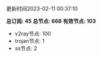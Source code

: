 更新时间2023-02-11 00:37:10

**总订阅: 45**
**总节点: 668**
**有效节点: 103**
- v2ray节点: 100
- trojan节点: 1
- ss节点: 2
